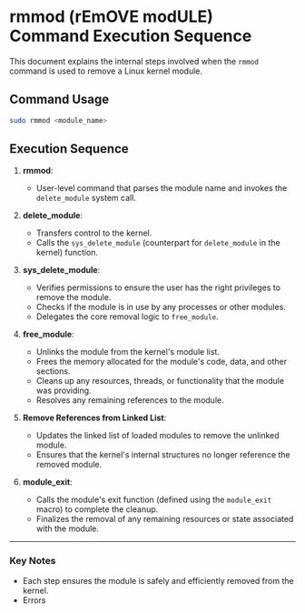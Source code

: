 # rmmod (rEmOVE modULE) Command Execution Sequence

This document explains the internal steps involved when the `rmmod` command is used to remove a Linux kernel module.

## Command Usage
```bash 
sudo rmmod <module_name>
```

## Execution Sequence

1. **rmmod**:
   - User-level command that parses the module name and invokes the `delete_module` system call.

2. **delete_module**:
   - Transfers control to the kernel.
   - Calls the `sys_delete_module` (counterpart for `delete_module` in the kernel) function.

3. **sys_delete_module**:
   - Verifies permissions to ensure the user has the right privileges to remove the module.
   - Checks if the module is in use by any processes or other modules.
   - Delegates the core removal logic to `free_module`.

4. **free_module**:
   - Unlinks the module from the kernel's module list.
   - Frees the memory allocated for the module's code, data, and other sections.
   - Cleans up any resources, threads, or functionality that the module was providing.
   - Resolves any remaining references to the module.

5. **Remove References from Linked List**:
   - Updates the linked list of loaded modules to remove the unlinked module.
   - Ensures that the kernel's internal structures no longer reference the removed module.

6. **module_exit**:
   - Calls the module's exit function (defined using the `module_exit` macro) to complete the cleanup.
   - Finalizes the removal of any remaining resources or state associated with the module.

---

### Key Notes
- Each step ensures the module is safely and efficiently removed from the kernel.
- Errors
